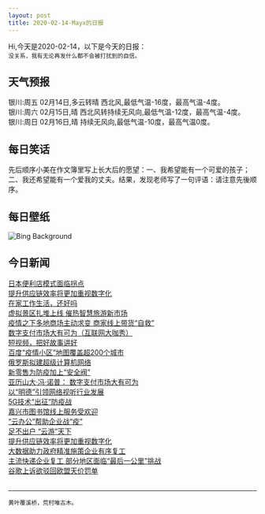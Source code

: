 ```yaml
---
layout: post
title: 2020-02-14-Mayx的日报
---
```


Hi,今天是2020-02-14，以下是今天的日报：<br><small>
没关系，我有无论再发什么都不会被打扰到的自信。</small><!--more-->
## 天气预报
银川:周五 02月14日,多云转晴 西北风,最低气温-16度，最高气温-4度。<br>银川:周六 02月15日,晴 西北风转持续无风向,最低气温-12度，最高气温-4度。<br>银川:周日 02月16日,晴 持续无风向,最低气温-10度，最高气温0度。
## 每日笑话
先后顺序小美在作文簿里写上长大后的愿望：一、我希望能有一个可爱的孩子；二、我还希望能有一个爱我的丈夫。结果，发现老师写了一句评语：请注意先後顺序。
## 每日壁纸
![Bing Background](https://cn.bing.com/th?id=OHR.AbiquaFalls_EN-US4408914137_1920x1080.jpg&rf=LaDigue_1920x1080.jpg&pid=hp "Frozen amphitheater of columnar basalt walls flanking Abiqua Falls, Oregon (© Joshua Meador/Tandem Stills + Motion)")
## 今日新闻

[日本便利店模式面临拐点](http://it.people.com.cn/n1/2020/0214/c1009-31586855.html)   
[提升供应链效率将更加重视数字化](http://it.people.com.cn/n1/2020/0214/c1009-31586927.html)   
[在家工作生活，还好吗](http://it.people.com.cn/n1/2020/0214/c1009-31586854.html)   
[虚拟景区扎堆上线 催热智慧旅游新市场](http://it.people.com.cn/n1/2020/0214/c1009-31586900.html)   
[疫情之下多地商场主动求变 商家线上带货“自救”](http://it.people.com.cn/n1/2020/0214/c1009-31586896.html)   
[数字支付市场大有可为（互联网大咖秀）](http://it.people.com.cn/n1/2020/0214/c1009-31586861.html)   
[短视频，把好故事讲好](http://it.people.com.cn/n1/2020/0214/c1009-31586849.html)   
[百度“疫情小区”地图覆盖超200个城市](http://it.people.com.cn/n1/2020/0214/c1009-31586365.html)   
[俄罗斯拟建超级计算机网络](http://it.people.com.cn/n1/2020/0214/c1009-31586339.html)   
[新零售为防疫加上“安全阀”](http://it.people.com.cn/n1/2020/0214/c1009-31586446.html)   
[亚历山大·冯·诺普： 数字支付市场大有可为](http://it.people.com.cn/n1/2020/0214/c1009-31586447.html)   
[以“明德”引领网络视听行业发展](http://it.people.com.cn/n1/2020/0214/c1009-31586442.html)   
[5G技术“出征”防疫战](http://it.people.com.cn/n1/2020/0214/c1009-31586445.html)   
[嘉兴市图书馆线上服务受欢迎](http://it.people.com.cn/n1/2020/0214/c1009-31586454.html)   
[“云办公”帮助企业战“疫”](http://it.people.com.cn/n1/2020/0214/c1009-31586448.html)   
[足不出户 “云游”天下](http://it.people.com.cn/n1/2020/0214/c1009-31586450.html)   
[提升供应链效率将更加重视数字化](http://it.people.com.cn/n1/2020/0214/c1009-31586427.html)   
[大数据助力政府精准施策企业有序复工](http://it.people.com.cn/n1/2020/0214/c1009-31586434.html)   
[主流快递企业复工 部分地区面临“最后一公里”挑战](http://it.people.com.cn/n1/2020/0214/c1009-31586394.html)   
[谷歌上诉欲驳回欧盟天价罚单](http://it.people.com.cn/n1/2020/0214/c1009-31586368.html)   
<br />

***

<small>黄叶覆溪桥，荒村唯古木。</small>

